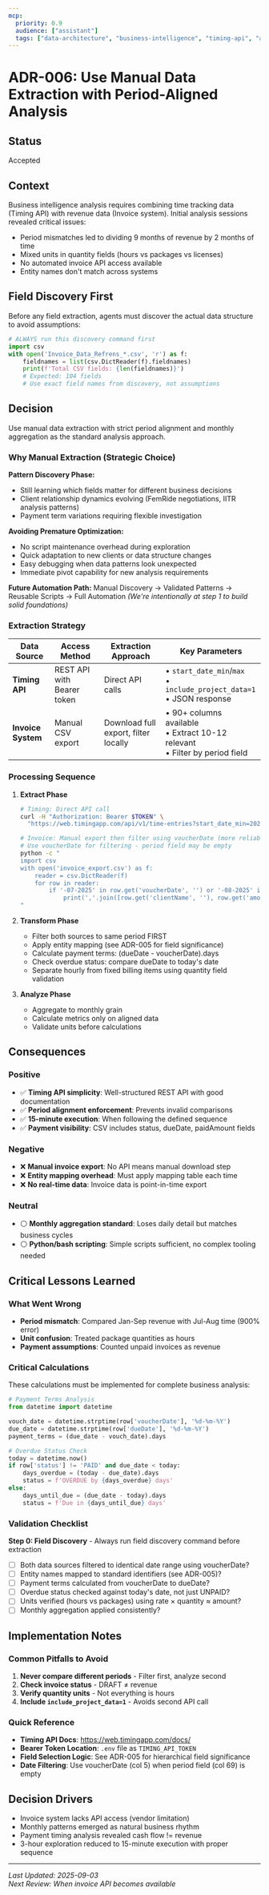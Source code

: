 ```yaml
---
mcp:
  priority: 0.9
  audience: ["assistant"]
  tags: ["data-architecture", "business-intelligence", "timing-api", "analytics"]
---
```


# ADR-006: Use Manual Data Extraction with Period-Aligned Analysis

## Status
Accepted

## Context
Business intelligence analysis requires combining time tracking data (Timing API) with revenue data (Invoice system). Initial analysis sessions revealed critical issues:
- Period mismatches led to dividing 9 months of revenue by 2 months of time
- Mixed units in quantity fields (hours vs packages vs licenses)
- No automated invoice API access available
- Entity names don't match across systems

## Field Discovery First
Before any field extraction, agents must discover the actual data structure to avoid assumptions:

```python
# ALWAYS run this discovery command first
import csv
with open('Invoice_Data_Refrens_*.csv', 'r') as f:
    fieldnames = list(csv.DictReader(f).fieldnames)
    print(f'Total CSV fields: {len(fieldnames)}')
    # Expected: 104 fields
    # Use exact field names from discovery, not assumptions
```

## Decision
Use manual data extraction with strict period alignment and monthly aggregation as the standard analysis approach.

### Why Manual Extraction (Strategic Choice)

**Pattern Discovery Phase:**
- Still learning which fields matter for different business decisions
- Client relationship dynamics evolving (FemRide negotiations, IITR analysis patterns)
- Payment term variations requiring flexible investigation

**Avoiding Premature Optimization:**
- No script maintenance overhead during exploration
- Quick adaptation to new clients or data structure changes
- Easy debugging when data patterns look unexpected
- Immediate pivot capability for new analysis requirements

**Future Automation Path:**
Manual Discovery → Validated Patterns → Reusable Scripts → Full Automation
*(We're intentionally at step 1 to build solid foundations)*

### Extraction Strategy

| Data Source | Access Method | Extraction Approach | Key Parameters |
|------------|---------------|-------------------|----------------|
| **Timing API** | REST API with Bearer token | Direct API calls | • `start_date_min`/`max`<br>• `include_project_data=1`<br>• JSON response |
| **Invoice System** | Manual CSV export | Download full export, filter locally | • 90+ columns available<br>• Extract 10-12 relevant<br>• Filter by period field |

### Processing Sequence

1. **Extract Phase**
   ```bash
   # Timing: Direct API call
   curl -H "Authorization: Bearer $TOKEN" \
     "https://web.timingapp.com/api/v1/time-entries?start_date_min=2025-07-01&start_date_max=2025-08-31&include_project_data=1"
   
   # Invoice: Manual export then filter using voucherDate (more reliable)
   # Use voucherDate for filtering - period field may be empty
   python -c "
   import csv
   with open('invoice_export.csv') as f:
       reader = csv.DictReader(f)
       for row in reader:
           if '-07-2025' in row.get('voucherDate', '') or '-08-2025' in row.get('voucherDate', ''):
               print(','.join([row.get('clientName', ''), row.get('amount', ''), row.get('status', ''), row.get('voucherDate', '')]))
   "
   ```

2. **Transform Phase**
   - Filter both sources to same period FIRST
   - Apply entity mapping (see ADR-005 for field significance)
   - Calculate payment terms: (dueDate - voucherDate).days
   - Check overdue status: compare dueDate to today's date
   - Separate hourly from fixed billing items using quantity field validation

3. **Analyze Phase**
   - Aggregate to monthly grain
   - Calculate metrics only on aligned data
   - Validate units before calculations

## Consequences

### Positive
- ✅ **Timing API simplicity**: Well-structured REST API with good documentation
- ✅ **Period alignment enforcement**: Prevents invalid comparisons
- ✅ **15-minute execution**: When following the defined sequence
- ✅ **Payment visibility**: CSV includes status, dueDate, paidAmount fields

### Negative
- ❌ **Manual invoice export**: No API means manual download step
- ❌ **Entity mapping overhead**: Must apply mapping table each time
- ❌ **No real-time data**: Invoice data is point-in-time export

### Neutral
- ⚪ **Monthly aggregation standard**: Loses daily detail but matches business cycles
- ⚪ **Python/bash scripting**: Simple scripts sufficient, no complex tooling needed

## Critical Lessons Learned

### What Went Wrong
- **Period mismatch**: Compared Jan-Sep revenue with Jul-Aug time (900% error)
- **Unit confusion**: Treated package quantities as hours
- **Payment assumptions**: Counted unpaid invoices as revenue

### Critical Calculations
These calculations must be implemented for complete business analysis:

```python
# Payment Terms Analysis
from datetime import datetime

vouch_date = datetime.strptime(row['voucherDate'], '%d-%m-%Y')
due_date = datetime.strptime(row['dueDate'], '%d-%m-%Y')
payment_terms = (due_date - vouch_date).days

# Overdue Status Check
today = datetime.now()
if row['status'] != 'PAID' and due_date < today:
    days_overdue = (today - due_date).days
    status = f'OVERDUE by {days_overdue} days'
else:
    days_until_due = (due_date - today).days
    status = f'Due in {days_until_due} days'
```

### Validation Checklist
**Step 0: Field Discovery** - Always run field discovery command before extraction
- [ ] Both data sources filtered to identical date range using voucherDate?
- [ ] Entity names mapped to standard identifiers (see ADR-005)?
- [ ] Payment terms calculated from voucherDate to dueDate?
- [ ] Overdue status checked against today's date, not just UNPAID?
- [ ] Units verified (hours vs packages) using rate × quantity ≈ amount?
- [ ] Monthly aggregation applied consistently?

## Implementation Notes

### Common Pitfalls to Avoid
1. **Never compare different periods** - Filter first, analyze second
2. **Check invoice status** - DRAFT ≠ revenue
3. **Verify quantity units** - Not everything is hours
4. **Include `include_project_data=1`** - Avoids second API call

### Quick Reference
- **Timing API Docs**: https://web.timingapp.com/docs/
- **Bearer Token Location**: `.env` file as `TIMING_API_TOKEN`
- **Field Selection Logic**: See ADR-005 for hierarchical field significance
- **Date Filtering**: Use voucherDate (col 5) when period field (col 69) is empty

## Decision Drivers
- Invoice system lacks API access (vendor limitation)
- Monthly patterns emerged as natural business rhythm
- Payment timing analysis revealed cash flow != revenue
- 3-hour exploration reduced to 15-minute execution with proper sequence

---

*Last Updated: 2025-09-03*  
*Next Review: When invoice API becomes available*